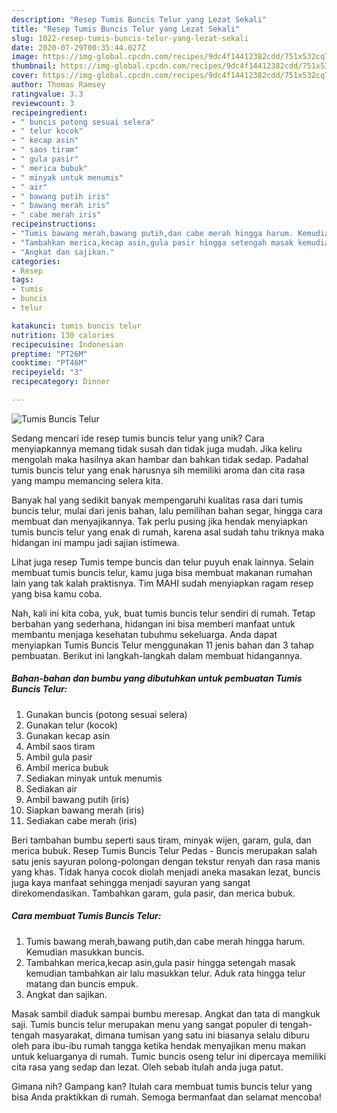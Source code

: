 ```yaml
---
description: "Resep Tumis Buncis Telur yang Lezat Sekali"
title: "Resep Tumis Buncis Telur yang Lezat Sekali"
slug: 1022-resep-tumis-buncis-telur-yang-lezat-sekali
date: 2020-07-29T00:35:44.027Z
image: https://img-global.cpcdn.com/recipes/9dc4f14412382cdd/751x532cq70/tumis-buncis-telur-foto-resep-utama.jpg
thumbnail: https://img-global.cpcdn.com/recipes/9dc4f14412382cdd/751x532cq70/tumis-buncis-telur-foto-resep-utama.jpg
cover: https://img-global.cpcdn.com/recipes/9dc4f14412382cdd/751x532cq70/tumis-buncis-telur-foto-resep-utama.jpg
author: Thomas Ramsey
ratingvalue: 3.3
reviewcount: 3
recipeingredient:
- " buncis potong sesuai selera"
- " telur kocok"
- " kecap asin"
- " saos tiram"
- " gula pasir"
- " merica bubuk"
- " minyak untuk menumis"
- " air"
- " bawang putih iris"
- " bawang merah iris"
- " cabe merah iris"
recipeinstructions:
- "Tumis bawang merah,bawang putih,dan cabe merah hingga harum. Kemudian masukkan buncis."
- "Tambahkan merica,kecap asin,gula pasir hingga setengah masak kemudian tambahkan air lalu masukkan telur. Aduk rata hingga telur matang dan buncis empuk."
- "Angkat dan sajikan."
categories:
- Resep
tags:
- tumis
- buncis
- telur

katakunci: tumis buncis telur 
nutrition: 130 calories
recipecuisine: Indonesian
preptime: "PT26M"
cooktime: "PT46M"
recipeyield: "3"
recipecategory: Dinner

---
```



![Tumis Buncis Telur](https://img-global.cpcdn.com/recipes/9dc4f14412382cdd/751x532cq70/tumis-buncis-telur-foto-resep-utama.jpg)

Sedang mencari ide resep tumis buncis telur yang unik? Cara menyiapkannya memang tidak susah dan tidak juga mudah. Jika keliru mengolah maka hasilnya akan hambar dan bahkan tidak sedap. Padahal tumis buncis telur yang enak harusnya sih memiliki aroma dan cita rasa yang mampu memancing selera kita.

Banyak hal yang sedikit banyak mempengaruhi kualitas rasa dari tumis buncis telur, mulai dari jenis bahan, lalu pemilihan bahan segar, hingga cara membuat dan menyajikannya. Tak perlu pusing jika hendak menyiapkan tumis buncis telur yang enak di rumah, karena asal sudah tahu triknya maka hidangan ini mampu jadi sajian istimewa.

Lihat juga resep Tumis tempe buncis dan telur puyuh enak lainnya. Selain membuat tumis buncis telur, kamu juga bisa membuat makanan rumahan lain yang tak kalah praktisnya. Tim MAHI sudah menyiapkan ragam resep yang bisa kamu coba.


Nah, kali ini kita coba, yuk, buat tumis buncis telur sendiri di rumah. Tetap berbahan yang sederhana, hidangan ini bisa memberi manfaat untuk membantu menjaga kesehatan tubuhmu sekeluarga. Anda dapat menyiapkan Tumis Buncis Telur menggunakan 11 jenis bahan dan 3 tahap pembuatan. Berikut ini langkah-langkah dalam membuat hidangannya.

<!--inarticleads1-->

##### Bahan-bahan dan bumbu yang dibutuhkan untuk pembuatan Tumis Buncis Telur:

1. Gunakan  buncis (potong sesuai selera)
1. Gunakan  telur (kocok)
1. Gunakan  kecap asin
1. Ambil  saos tiram
1. Ambil  gula pasir
1. Ambil  merica bubuk
1. Sediakan  minyak untuk menumis
1. Sediakan  air
1. Ambil  bawang putih (iris)
1. Siapkan  bawang merah (iris)
1. Sediakan  cabe merah (iris)


Beri tambahan bumbu seperti saus tiram, minyak wijen, garam, gula, dan merica bubuk. Resep Tumis Buncis Telur Pedas - Buncis merupakan salah satu jenis sayuran polong-polongan dengan tekstur renyah dan rasa manis yang khas. Tidak hanya cocok diolah menjadi aneka masakan lezat, buncis juga kaya manfaat sehingga menjadi sayuran yang sangat direkomendasikan. Tambahkan garam, gula pasir, dan merica bubuk. 

<!--inarticleads2-->

##### Cara membuat Tumis Buncis Telur:

1. Tumis bawang merah,bawang putih,dan cabe merah hingga harum. Kemudian masukkan buncis.
1. Tambahkan merica,kecap asin,gula pasir hingga setengah masak kemudian tambahkan air lalu masukkan telur. Aduk rata hingga telur matang dan buncis empuk.
1. Angkat dan sajikan.


Masak sambil diaduk sampai bumbu meresap. Angkat dan tata di mangkuk saji. Tumis buncis telur merupakan menu yang sangat populer di tengah-tengah masyarakat, dimana tumisan yang satu ini biasanya selalu diburu oleh para ibu-ibu rumah tangga ketika hendak menyajikan menu makan untuk keluarganya di rumah. Tumic buncis oseng telur ini dipercaya memiliki cita rasa yang sedap dan lezat. Oleh sebab itulah anda juga patut. 

Gimana nih? Gampang kan? Itulah cara membuat tumis buncis telur yang bisa Anda praktikkan di rumah. Semoga bermanfaat dan selamat mencoba!
